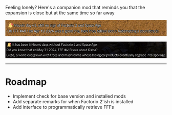 Feeling lonely? Here's a companion mod that reminds you that the expansion is close but at the same time so far away

![reminder](https://raw.githubusercontent.com/Subject-314159/expansion-reminder/main/assets/reminder-screenshot.png)

![reminder-detailed](https://raw.githubusercontent.com/Subject-314159/expansion-reminder/main/assets/detailed-reminder.png)

---

# Roadmap

-   Implement check for base version and installed mods
-   Add separate remarks for when Factorio 2'ish is installed
-   Add interface to programmatically retrieve FFFs

